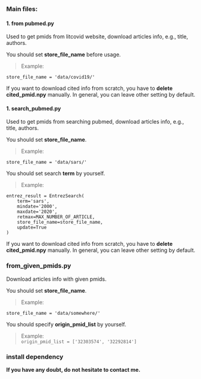 ### Main files:
#### 1. from pubmed.py

Used to get pmids from litcovid website, download articles info, e.g., title, authors.    

You should set **store_file_name** before usage. 
>Example: 

`store_file_name = 'data/covid19/'`  

If you want to download cited info from scratch,
you have to **delete cited_pmid.npy** manually. In general, you can leave other setting by default.

#### 1. search_pubmed.py
Used to get pmids from searching pubmed, download articles info, e.g., title, authors.  

You should set **store_file_name**. 
>Example: 

`store_file_name = 'data/sars/'`  

You should set search **term** by yourself. 
>Example:  
````
entrez_result = EntrezSearch(
    term='sars',
    mindate='2000',
    maxdate='2020',
    retmax=MAX_NUMBER_OF_ARTICLE,
    store_file_name=store_file_name,
    update=True
)
````
If you want to download cited info from scratch,
you have to **delete cited_pmid.npy** manually. In general, you can leave other setting by default.

### from_given_pmids.py

Download articles info with given pmids.

You should set **store_file_name**. 
>Example: 

`store_file_name = 'data/somewhere/'` 

You should specify **origin_pmid_list** by yourself. 
>Example:  
`origin_pmid_list = ['32303574', '32292814']`

### install dependency



**If you have any doubt, do not hesitate to contact me.**


